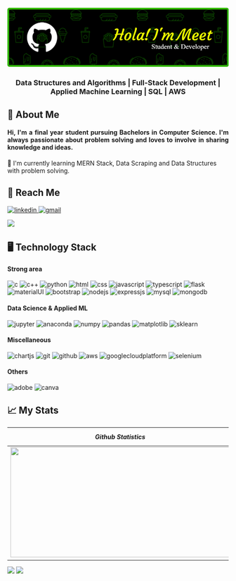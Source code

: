 ![Header](./Github-Header.png)
<h3 align="center">Data Structures and Algorithms | Full-Stack Development | Applied Machine Learning | SQL | AWS </h3>

<h2>💫 About Me</h2>
<h4 align="justify">Hi, I'm a final year student pursuing Bachelors in Computer Science. I'm always passionate about problem solving and loves to involve in sharing knowledge and ideas. 
</h4>

🌱 I'm currently learning MERN Stack, Data Scraping and Data Structures with problem solving.

## 💬 Reach Me
<p>
<a href="https://www.linkedin.com/in/meetposhia" target="_blank"><img src="https://img.shields.io/badge/linkedin-%230077B5.svg?style=for-the-badge&logo=linkedin&logoColor=white" alt="linkedin"/>
</a>
<a href="mailto:meetid1@gmail.com" target="_blank"><img src="https://img.shields.io/badge/Gmail-D14836?style=for-the-badge&logo=gmail&logoColor=white" alt="gmail"/>
</a>
</p>

![](https://visitcount.itsvg.in/api?id=meet2632&label=Profile%20Views&color=3&icon=0&pretty=false)



<p>
<h2 align="left">🖥️ Technology Stack</h2>

<h4 align="left"> Strong area</h4>
<p>
<img src="https://img.shields.io/badge/c-%2300599C.svg?style=for-the-badge&logo=c&logoColor=white" alt="c"/>
<img src="https://img.shields.io/badge/c++-%2300599C.svg?style=for-the-badge&logo=c%2B%2B&logoColor=white" alt="c++"/>
<img src="https://img.shields.io/badge/python-3670A0?style=for-the-badge&logo=python&logoColor=ffdd54" alt="python"/>
<img src="https://img.shields.io/badge/html5-%23E34F26.svg?style=for-the-badge&logo=html5&logoColor=white" alt="html"/>
<img src="https://img.shields.io/badge/css3-%231572B6.svg?style=for-the-badge&logo=css3&logoColor=white" alt="css"/>
<img src="https://img.shields.io/badge/javascript-%23323330.svg?style=for-the-badge&logo=javascript&logoColor=%23F7DF1E" alt="javascript"/>
<img src="https://img.shields.io/badge/typescript-%23007ACC.svg?style=for-the-badge&logo=typescript&logoColor=white" alt="typescript"/>
<img src="https://img.shields.io/badge/flask-%23000.svg?style=for-the-badge&logo=flask&logoColor=white" alt="flask"/>
<img src="https://img.shields.io/badge/MUI-%230081CB.svg?style=for-the-badge&logo=mui&logoColor=white" alt="materialUI"/>
<img src="https://img.shields.io/badge/bootstrap-%23563D7C.svg?style=for-the-badge&logo=bootstrap&logoColor=white" alt="bootstrap"/>
<img src="https://img.shields.io/badge/node.js-6DA55F?style=for-the-badge&logo=node.js&logoColor=white" alt="nodejs"/>
<img src="https://img.shields.io/badge/express.js-%23404d59.svg?style=for-the-badge&logo=express&logoColor=%2361DAFB" alt="expressjs"/>
<img src="https://img.shields.io/badge/mysql-%2300f.svg?style=for-the-badge&logo=mysql&logoColor=white" alt="mysql"/>
<img src="https://img.shields.io/badge/MongoDB-4EA94B?style=for-the-badge&logo=mongodb&logoColor=white" alt="mongodb"/>

</p>

<h4 align="left"> Data Science & Applied ML</h4>
<p>
<img src="https://img.shields.io/badge/jupyter-%23FA0F00.svg?style=for-the-badge&logo=jupyter&logoColor=white" alt="jupyter"/>
<img src="https://img.shields.io/badge/Anaconda-%2344A833.svg?style=for-the-badge&logo=anaconda&logoColor=white" alt="anaconda"/>
<img src="https://img.shields.io/badge/numpy-%23013243.svg?style=for-the-badge&logo=numpy&logoColor=white" alt="numpy"/>
<img src="https://img.shields.io/badge/pandas-%23150458.svg?style=for-the-badge&logo=pandas&logoColor=white" alt="pandas"/>
<img src="https://img.shields.io/badge/Matplotlib-%23ffffff.svg?style=for-the-badge&logo=Matplotlib&logoColor=black" alt="matplotlib"/>
<img src="https://img.shields.io/badge/scikit--learn-%23F7931E.svg?style=for-the-badge&logo=scikit-learn&logoColor=white" alt="sklearn"/>
</p>

<h4 align="left">Miscellaneous</h4>
<p>
<img src="https://img.shields.io/badge/chart.js-F5788D.svg?style=for-the-badge&logo=chart.js&logoColor=white" alt="chartjs"/>
<img src="https://img.shields.io/badge/git-%23F05033.svg?style=for-the-badge&logo=git&logoColor=white" alt="git"/>
<img src="https://img.shields.io/badge/github-%23121011.svg?style=for-the-badge&logo=github&logoColor=white" alt="github"/>
<img src="https://img.shields.io/badge/AWS-%23FF9900.svg?style=for-the-badge&logo=amazon-aws&logoColor=white" alt="aws"/>
<img src="https://img.shields.io/badge/GoogleCloud-%234285F4.svg?style=for-the-badge&logo=google-cloud&logoColor=white" alt="googlecloudplatform"/>
<img src="https://img.shields.io/badge/Selenium-43B02A?style=for-the-badge&logo=Selenium&logoColor=white" alt="selenium"/>
</p>

<h4 align="left">Others</h4>
<p>
<img src="https://img.shields.io/badge/adobe-%23FF0000.svg?style=for-the-badge&logo=adobe&logoColor=white" alt="adobe"/>
<img src="https://img.shields.io/badge/Canva-%2300C4CC.svg?style=for-the-badge&logo=Canva&logoColor=white" alt="canva"/>
</p>

<h2 align="left"> 📈 My Stats</h2>

|_**Github Statistics**_|_**Top Languages**_|
|-----------|-------------|
|<img src="https://github-readme-streak-stats.herokuapp.com/?user=meet2632&theme=great-gatsby" width="500" height="250">|<img src="https://github-readme-stats.vercel.app/api/top-langs/?username=meet2632&theme=great-gatsby&langs_count=5">|
![](https://github-readme-stats.vercel.app/api?username=meet2632&theme=great-gatsby&show_icons=true)
![](https://github-readme-activity-graph.cyclic.app/graph?username=meet2632&theme=merko)
